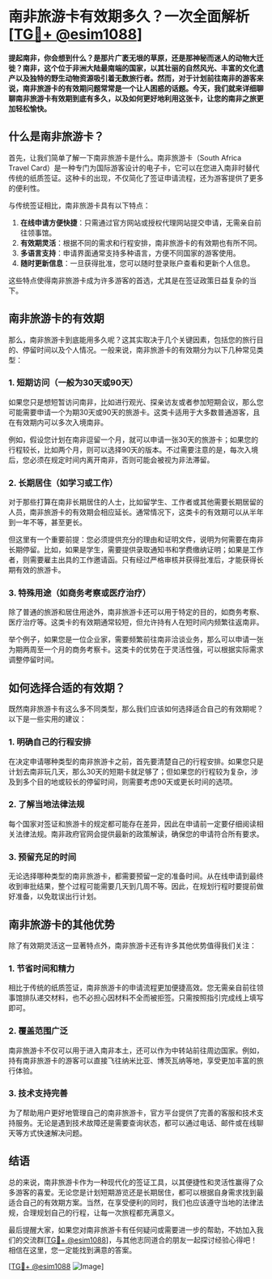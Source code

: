 # 南非旅游卡有效期多久？一次全面解析[[TG💪+ @esim1088](https://t.me/s/esim1088)]

**提起南非，你会想到什么？是那片广袤无垠的草原，还是那神秘而迷人的动物大迁徙？南非，这个位于非洲大陆最南端的国家，以其壮丽的自然风光、丰富的文化遗产以及独特的野生动物资源吸引着无数旅行者。然而，对于计划前往南非的游客来说，南非旅游卡的有效期问题常常是一个让人困惑的话题。今天，我们就来详细聊聊南非旅游卡有效期到底有多久，以及如何更好地利用这张卡，让您的南非之旅更加轻松愉快。**

## 什么是南非旅游卡？

首先，让我们简单了解一下南非旅游卡是什么。南非旅游卡（South Africa Travel Card）是一种专门为国际游客设计的电子卡，它可以在您进入南非时替代传统的纸质签证。这种卡的出现，不仅简化了签证申请流程，还为游客提供了更多的便利性。

与传统签证相比，南非旅游卡具有以下特点：

1. **在线申请方便快捷**：只需通过官方网站或授权代理网站提交申请，无需亲自前往领事馆。
2. **有效期灵活**：根据不同的需求和行程安排，南非旅游卡的有效期也有所不同。
3. **多语言支持**：申请界面通常支持多种语言，方便不同国家的游客使用。
4. **随时更新信息**：一旦获得批准，您可以随时登录账户查看和更新个人信息。

这些特点使得南非旅游卡成为许多游客的首选，尤其是在签证政策日益复杂的当下。

## 南非旅游卡的有效期

那么，南非旅游卡到底能用多久呢？这其实取决于几个关键因素，包括您的旅行目的、停留时间以及个人情况。一般来说，南非旅游卡的有效期分为以下几种常见类型：

### 1. **短期访问（一般为30天或90天）**
如果您只是想短暂访问南非，比如进行观光、探亲访友或者参加短期会议，那么您可能需要申请一个为期30天或90天的旅游卡。这类卡适用于大多数普通游客，且在有效期内可以多次入境南非。

例如，假设您计划在南非逗留一个月，就可以申请一张30天的旅游卡；如果您的行程较长，比如两个月，则可以选择90天的版本。不过需要注意的是，每次入境后，您必须在规定时间内离开南非，否则可能会被视为非法滞留。

### 2. **长期居住（如学习或工作）**
对于那些打算在南非长期居住的人士，比如留学生、工作者或其他需要长期居留的人员，南非旅游卡的有效期会相应延长。通常情况下，这类卡的有效期可以从半年到一年不等，甚至更长。

但这里有一个重要前提：您必须提供充分的理由和证明文件，说明为何需要在南非长期停留。比如，如果是学生，需要提供录取通知书和学费缴纳证明；如果是工作者，则需要雇主出具的工作邀请函。只有经过严格审核并获得批准后，才能获得长期有效的旅游卡。

### 3. **特殊用途（如商务考察或医疗治疗）**
除了普通的旅游和居住用途外，南非旅游卡还可以用于特定的目的，如商务考察、医疗治疗等。这类卡的有效期通常较短，但允许持有人在短时间内频繁往返南非。

举个例子，如果您是一位企业家，需要频繁前往南非洽谈业务，那么可以申请一张为期两周至一个月的商务考察卡。这类卡的优势在于灵活性强，可以根据实际需求调整停留时间。

## 如何选择合适的有效期？

既然南非旅游卡有这么多不同类型，那么我们应该如何选择适合自己的有效期呢？以下是一些实用的建议：

### 1. **明确自己的行程安排**
在决定申请哪种类型的南非旅游卡之前，首先要清楚自己的行程安排。如果您只是计划去南非玩几天，那么30天的短期卡就足够了；但如果您的行程较为复杂，涉及到多个目的地或较长的停留时间，则需要考虑90天或更长时间的选项。

### 2. **了解当地法律法规**
每个国家对签证和旅游卡的规定都可能存在差异，因此在申请前一定要仔细阅读相关法律法规。南非政府官网会提供最新的政策解读，确保您的申请符合所有要求。

### 3. **预留充足的时间**
无论选择哪种类型的南非旅游卡，都需要预留一定的准备时间。从在线申请到最终收到审批结果，整个过程可能需要几天到几周不等。因此，在规划行程时要提前做好准备，以免耽误出行计划。

## 南非旅游卡的其他优势

除了有效期灵活这一显著特点外，南非旅游卡还有许多其他优势值得我们关注：

### 1. **节省时间和精力**
相比于传统的纸质签证，南非旅游卡的申请流程更加便捷高效。您无需亲自前往领事馆排队递交材料，也不必担心因材料不全而被拒签。只需按照指引完成线上填写即可。

### 2. **覆盖范围广泛**
南非旅游卡不仅可以用于进入南非本土，还可以作为中转站前往周边国家。例如，持有南非旅游卡的游客可以直接飞往纳米比亚、博茨瓦纳等地，享受更加丰富的旅行体验。

### 3. **技术支持完善**
为了帮助用户更好地管理自己的南非旅游卡，官方平台提供了完善的客服和技术支持服务。无论是遇到技术故障还是需要查询状态，都可以通过电话、邮件或在线聊天等方式快速解决问题。

## 结语

总的来说，南非旅游卡作为一种现代化的签证工具，以其便捷性和灵活性赢得了众多游客的喜爱。无论您是计划短期游览还是长期居住，都可以根据自身需求找到最适合自己的有效期方案。当然，在享受便利的同时，我们也应该遵守当地的法律法规，合理规划自己的行程，让每一次旅程都充满意义。

最后提醒大家，如果您对南非旅游卡有任何疑问或需要进一步的帮助，不妨加入我们的交流群[[TG💪+ @esim1088](https://t.me/s/esim1088)]，与其他志同道合的朋友一起探讨经验心得吧！相信在这里，您一定能找到满意的答案。

[[TG💪+ @esim1088](https://t.me/s/esim1088) ![Image](https://i.postimg.cc/4NQfJmqS/Snipaste-2025-05-13-00-14-12.png)]